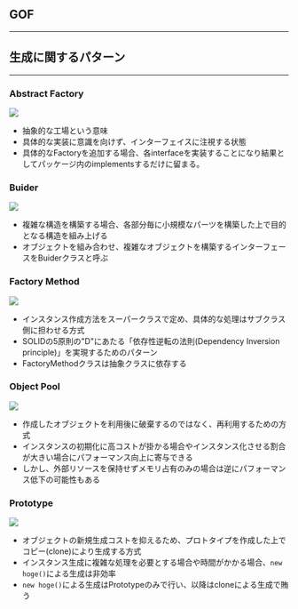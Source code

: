 ## GOF
---

## 生成に関するパターン
---
### Abstract Factory

![](https://designpatternsphp.readthedocs.io/ja/latest/_images/uml13.png)

- 抽象的な工場という意味
- 具体的な実装に意識を向けず、インターフェイスに注視する状態
- 具体的なFactoryを追加する場合、各interfaceを実装することになり結果としてパッケージ内のimplementsするだけに留まる。

### Buider

![](https://designpatternsphp.readthedocs.io/ja/latest/_images/uml14.png)

- 複雑な構造を構築する場合、各部分毎に小規模なパーツを構築した上で目的となる構造を組み上げる
- オブジェクトを組み合わせ、複雑なオブジェクトを構築するインターフェースをBuiderクラスと呼ぶ

### Factory Method

![](https://designpatternsphp.readthedocs.io/ja/latest/_images/uml15.png)

- インスタンス作成方法をスーパークラスで定め、具体的な処理はサブクラス側に担わせる方式
- SOLIDの5原則の"D"にあたる「依存性逆転の法則(Dependency Inversion principle)」を実現するためのパターン
- FactoryMethodクラスは抽象クラスに依存する

### Object Pool

![](https://designpatternsphp.readthedocs.io/ja/latest/_images/uml16.png)

- 作成したオブジェクトを利用後に破棄するのではなく、再利用するための方式
- インスタンスの初期化に高コストが掛かる場合やインスタンス化させる割合が大きい場合にパフォーマンス向上に寄与できる
- しかし、外部リソースを保持せずメモリ占有のみの場合は逆にパフォーマンス低下の可能性もある

### Prototype

![](https://designpatternsphp.readthedocs.io/ja/latest/_images/uml17.png)

- オブジェクトの新規生成コストを抑えるため、プロトタイプを作成した上でコピー(clone)により生成する方式
- インスタンス生成に複雑な処理を必要とする場合や時間がかかる場合、`new hoge()`による生成は非効率
- `new hoge()`による生成はPrototypeのみで行い、以降はcloneによる生成で賄う